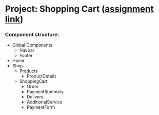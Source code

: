 # Project: Shopping Cart ([assignment link](https://www.theodinproject.com/lessons/node-path-react-new-shopping-cart))

### Component structure:

- Global Components
  - Navbar
  - Footer
- Home
- Shop
  - Products
    - ProductDetails
  - ShoppingCart
    - Order
    - PaymentSummary
    - Delivery
    - AdditionalService
    - PaymentForm
